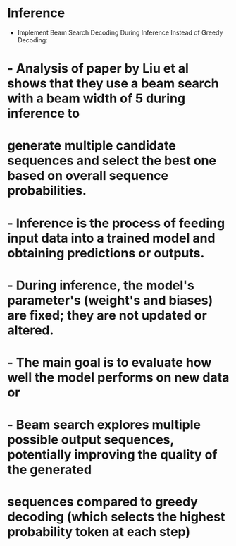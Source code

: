 # Inference

* Implement Beam Search Decoding During Inference Instead of Greedy Decoding:
#     - Analysis of paper by Liu et al shows that they use a beam search with a beam width of 5 during inference to
#       generate multiple candidate sequences and select the best one based on overall sequence probabilities.
#     - Inference is the process of feeding input data into a trained model and obtaining predictions or outputs.
#     - During inference, the model's parameter's (weight's and biases) are fixed; they are not updated or altered.
#     - The main goal is to evaluate how well the model performs on new data or
#     - Beam search explores multiple possible output sequences, potentially improving the quality of the generated
#       sequences compared to greedy decoding (which selects the highest probability token at each step)
